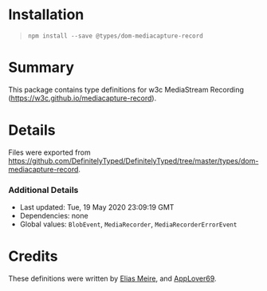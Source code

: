 # Installation
> `npm install --save @types/dom-mediacapture-record`

# Summary
This package contains type definitions for w3c MediaStream Recording (https://w3c.github.io/mediacapture-record).

# Details
Files were exported from https://github.com/DefinitelyTyped/DefinitelyTyped/tree/master/types/dom-mediacapture-record.

### Additional Details
 * Last updated: Tue, 19 May 2020 23:09:19 GMT
 * Dependencies: none
 * Global values: `BlobEvent`, `MediaRecorder`, `MediaRecorderErrorEvent`

# Credits
These definitions were written by [Elias Meire](https://github.com/elsmr), and [AppLover69](https://github.com/AppLover69).
